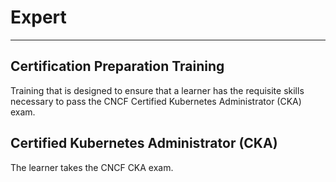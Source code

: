 # Expert

---

## Certification Preparation Training

Training that is designed to ensure that a learner has the requisite skills necessary to pass the CNCF Certified Kubernetes Administrator (CKA) exam.


## Certified Kubernetes Administrator (CKA) 

The learner takes the CNCF CKA exam.